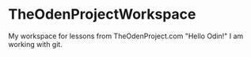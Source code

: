 # TheOdenProjectWorkspace
My workspace for lessons from TheOdenProject.com
"Hello Odin!"  I am working with git.
